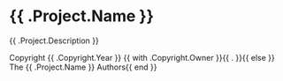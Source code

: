 # {{ .Project.Name }}
{{ .Project.Description }}

Copyright {{ .Copyright.Year }} {{ with .Copyright.Owner }}{{ . }}{{ else }} The {{ .Project.Name }} Authors{{ end }}
